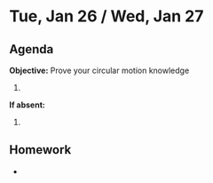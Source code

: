 Tue, Jan 26 / Wed, Jan 27
==================

Agenda
---------
**Objective:** Prove your circular motion knowledge

1. 


**If absent:**

 1. 

Homework 
-------------
- 
<!--stackedit_data:
eyJoaXN0b3J5IjpbNDUzMzM1ODE4LC02NjA5NTI3OTMsLTEzNz
EzMTgwMjksLTE3MTk1MzgxOSwtOTkwMDAyNTE2LC0xMzI3NjI0
MTcyLC03OTY1MDU4NDVdfQ==
-->